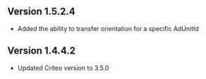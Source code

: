 ## Version 1.5.2.4
* Added the ability to transfer orientation for a specific AdUnitId

## Version 1.4.4.2
* Updated Criteo version to 3.5.0